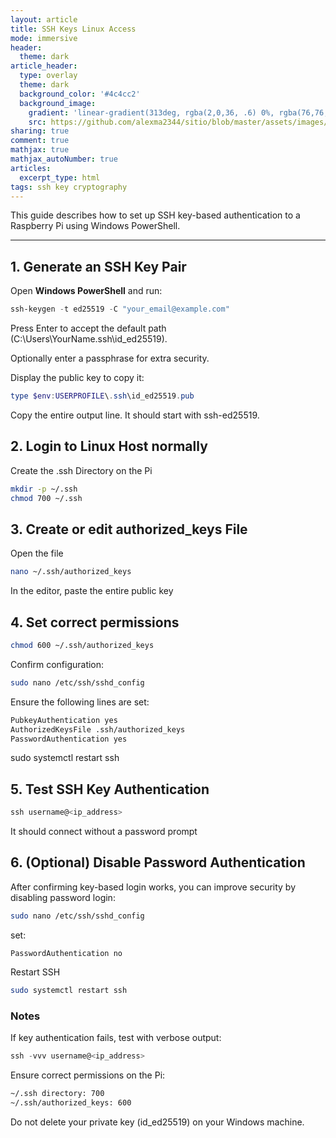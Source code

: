 ```yaml
---
layout: article
title: SSH Keys Linux Access
mode: immersive
header:
  theme: dark
article_header:
  type: overlay
  theme: dark
  background_color: '#4c4cc2'
  background_image:
    gradient: 'linear-gradient(313deg, rgba(2,0,36, .6) 0%, rgba(76,76,194, .6) 47%, rgba(0,212,255, .6) 100%)'
    src: https://github.com/alexma2344/sitio/blob/master/assets/images/rainbows.jpg?raw=true"
sharing: true
comment: true
mathjax: true
mathjax_autoNumber: true
articles:
  excerpt_type: html
tags: ssh key cryptography
---
```


<!--more-->

This guide describes how to set up SSH key-based authentication to a Raspberry Pi using Windows PowerShell.  

---

## 1. Generate an SSH Key Pair

Open **Windows PowerShell** and run:

```powershell
ssh-keygen -t ed25519 -C "your_email@example.com"
```

Press Enter to accept the default path (C:\Users\YourName\.ssh\id_ed25519).

Optionally enter a passphrase for extra security.

Display the public key to copy it:

```powershell
type $env:USERPROFILE\.ssh\id_ed25519.pub
```
Copy the entire output line. It should start with ssh-ed25519.

## 2. Login to Linux Host normally

Create the .ssh Directory on the Pi

```bash
mkdir -p ~/.ssh
chmod 700 ~/.ssh
```

## 3. Create or edit **authorized_keys** File

Open the file

```bash
nano ~/.ssh/authorized_keys
```

In the editor, paste the entire public key

## 4. Set correct permissions

```bash
chmod 600 ~/.ssh/authorized_keys
```

Confirm configuration:

```bash
sudo nano /etc/ssh/sshd_config
```

Ensure the following lines are set:

```bash
PubkeyAuthentication yes
AuthorizedKeysFile .ssh/authorized_keys
PasswordAuthentication yes
```
sudo systemctl restart ssh


## 5. Test SSH Key Authentication

```powershell
ssh username@<ip_address>
```

It should connect without a password prompt

## 6. (Optional) Disable Password Authentication


After confirming key-based login works, you can improve security by disabling password login:

```bash
sudo nano /etc/ssh/sshd_config
```

set:
```nginx
PasswordAuthentication no
```

Restart SSH

```bash
sudo systemctl restart ssh
```

### Notes
If key authentication fails, test with verbose output:

```powershell
ssh -vvv username@<ip_address>
```

Ensure correct permissions on the Pi:

```bash
~/.ssh directory: 700
~/.ssh/authorized_keys: 600
```
Do not delete your private key (id_ed25519) on your Windows machine.
